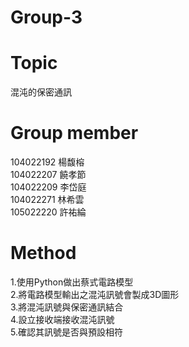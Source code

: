 # Group-3   

# Topic       
混沌的保密通訊

# Group member      
104022192  楊馥榕    
104022207  饒孝節    
104022209  李岱庭    
104022271  林希雲    
105022220  許祐綸     


# Method   
1.使用Python做出蔡式電路模型   
2.將電路模型輸出之混沌訊號會製成3D圖形   
3.將混沌訊號與保密通訊結合   
4.設立接收端接收混沌訊號   
5.確認其訊號是否與預設相符   
